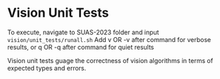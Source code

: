 # Vision Unit Tests

To execute, navigate to SUAS-2023 folder and input `vision/unit_tests/runall.sh`
Add v OR -v after command for verbose results, or q OR -q after command for quiet results

Vision unit tests guage the correctness of vision algorithms in terms of expected types and errors.
